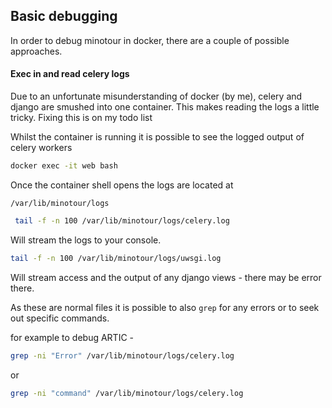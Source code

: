 ## Basic debugging
In order to debug minotour in docker, there are a couple of possible approaches.

#### Exec in and read celery logs
Due to an unfortunate misunderstanding of docker (by me), celery and django are smushed into one container. This makes reading the logs a little tricky. Fixing this is on my todo list

Whilst the container is running it is possible to see the logged output of celery workers 
```bash
docker exec -it web bash
```
Once the container shell opens the logs are located at

`/var/lib/minotour/logs`

```bash
 tail -f -n 100 /var/lib/minotour/logs/celery.log
 ```

Will stream the logs to your console.

```bash
tail -f -n 100 /var/lib/minotour/logs/uwsgi.log
 ```

Will stream access and the output of any django views - there may be error there.

As these are normal files it is possible to also `grep` for any errors or to seek out specific commands.

for example to debug ARTIC - 

```bash
grep -ni "Error" /var/lib/minotour/logs/celery.log
```
or
```bash
grep -ni "command" /var/lib/minotour/logs/celery.log
```
